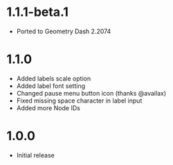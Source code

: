 # 1.1.1-beta.1
- Ported to Geometry Dash 2.2074

# 1.1.0
- Added labels scale option
- Added label font setting
- Changed pause menu button icon (thanks @availax)
- Fixed missing space character in label input
- Added more Node IDs

# 1.0.0
- Initial release
